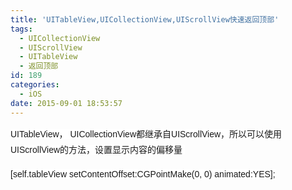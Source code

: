 ```yaml
---
title: 'UITableView,UICollectionView,UIScrollView快速返回顶部'
tags:
  - UICollectionView
  - UIScrollView
  - UITableView
  - 返回顶部
id: 189
categories:
  - iOS
date: 2015-09-01 18:53:57
---
```


<span style="font-family: Helvetica, Tahoma, Arial, sans-serif; font-size: 14px; line-height: 25.2000007629395px; background-color: rgb(255, 255, 255);">UITableView， UICollectionView都继承自UIScrollView，所以可以使用UIScrollView的方法，设置显示内容的偏移量&nbsp;</span>

<span style="font-family: Helvetica, Tahoma, Arial, sans-serif; font-size: 14px; line-height: 25.2000007629395px; background-color: rgb(255, 255, 255);">[self.tableView setContentOffset:CGPointMake(0, 0) animated:YES];</span>